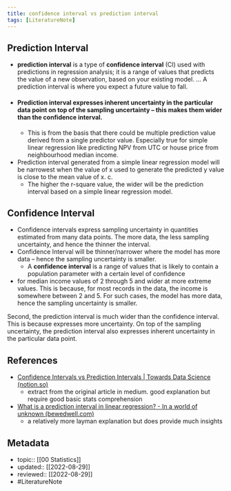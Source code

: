 ```yaml
---
title: confidence interval vs prediction interval
tags: [LiteratureNote]
---
```


## Prediction Interval
- **prediction interval** is a type of **confidence interval** (CI) used with predictions in regression analysis; it is a range of values that predicts the value of a new observation, based on your existing model. … A prediction interval is where you expect a future value to fall.
- #### Prediction interval expresses inherent uncertainty in the particular data point **on top of the sampling uncertainty** – this makes them wider than the confidence interval.
	- This is from the basis that there could be multiple prediction value derived from a single predictor value. Especially true for simple linear regression like predicting NPV from UTC or house price from neighbourhood median income.
- Prediction interval generated from a simple linear regression model will be narrowest when the value of x used to generate the predicted y value is close to the mean value of x. c.
	- The higher the r-square value, the wider will be the prediction interval based on a simple linear regression model.

## Confidence Interval
- Confidence intervals express sampling uncertainty in quantities estimated from many data points. The more data, the less sampling uncertainty, and hence the thinner the interval.
- Confidence Interval will be thinner/narrower where the model has more data – hence the sampling uncertainty is smaller.
	- A **confidence interval** is a range of values that is likely to contain a population parameter with a certain level of confidence
- for median income values of 2 through 5 and wider at more extreme values. This is because, for most records in the data, the income is somewhere between 2 and 5. For such cases, the model has more data, hence the sampling uncertainty is smaller.

Second, the prediction interval is much wider than the confidence interval. This is because expresses more uncertainty. On top of the sampling uncertainty, the prediction interval also expresses inherent uncertainty in the particular data point.

## References
- [Confidence Intervals vs Prediction Intervals | Towards Data Science (notion.so)](https://www.notion.so/Confidence-Intervals-vs-Prediction-Intervals-Towards-Data-Science-a5963b551ece4bafa92677f905a68bbc)
	- extract from the original article in medium. good explanation but require good basic stats comprehension
- [What is a prediction interval in linear regression? - In a world of unknown (bewedwell.com)](https://bewedwell.com/fortune-teller/what-is-a-prediction-interval-in-linear-regression.html#:~:text=The%20prediction%20interval%20generated%20from%20a%20simple%20linear,interval%20based%20on%20a%20simple%20linear%20regression%20model.)
	- a relatively more layman explanation but does provide much insights

## Metadata
- topic:: [[00 Statistics]]
- updated:: [[2022-08-29]]
- reviewed:: [[2022-08-29]]
- #LiteratureNote 
